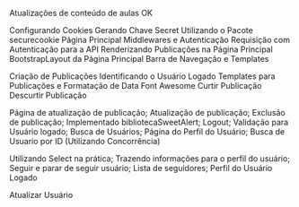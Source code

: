 Atualizações de conteúdo de aulas OK

<!-- -------------------------- 20-03-25 -------------------------- -->
Configurando Cookies
Gerando Chave Secret Utilizando o Pacote securecookie
Página Principal
Middlewares e Autenticação
Requisição com Autenticação para a API
Renderizando Publicações na Página Principal
BootstrapLayout da Página Principal
Barra de Navegação e Templates
<!-- -------------------------- 20-03-25 -------------------------- -->

<!-- -------------------------- 23-03-25 -------------------------- -->
Criação de Publicações
Identificando o Usuário Logado
Templates para Publicações e Formatação de Data
Font Awesome
Curtir Publicação
Descurtir Publicação
<!-- -------------------------- 23-03-25 -------------------------- -->

<!-- -------------------------- 24-03-25 -------------------------- -->
Página de atualização de publicação;
Atualização de publicação;
Exclusão de publicação;
Implementado bibliotecaSweetAlert;
Logout;
Validação para Usuário logado;
Busca de Usuários;
Página do Perfil do Usuário;
Busca de Usuario por ID (Utilizando Concorrência)
<!-- -------------------------- 24-03-25 -------------------------- -->

<!-- -------------------------- 25-03-25 -------------------------- -->
Utilizando Select na prática;
Trazendo informações para o perfil do usuário;
Seguir e parar de seguir usuário;
Lista de seguidores;
Perfil do Usuário Logado
<!-- -------------------------- 25-03-25 -------------------------- -->

<!-- -------------------------- 26-03-25 -------------------------- -->
Atualizar Usuário
<!-- -------------------------- 25-03-25 -------------------------- -->